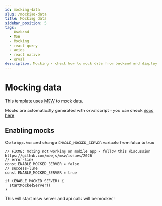 ```yaml
---
id: mocking-data
slug: /mocking-data
title: Mocking data
sidebar_position: 5
tags:
  - Backend
  - MSW
  - Mocking
  - react-query
  - axios
  - react native
  - orval
description: Mocking - check how to mock data from backend and display it for users
---
```


# Mocking data

This template uses [MSW](https://mswjs.io/docs) to mock data.

Mocks are automatically generated with orval script - you can check [docs here](/api-connection)

## Enabling mocks

Go to `App.tsx` and change `ENABLE_MOCKED_SERVER` variable from false to true

```tsx title="/App.tsx"
// FIXME: moking not working on mobile app - follow this discussion https://github.com/mswjs/msw/issues/2026
// error-line
const ENABLE_MOCKED_SERVER = false
// success-line
const ENABLE_MOCKED_SERVER = true

if (ENABLE_MOCKED_SERVER) {
  startMockedServer()
}
```

This will start msw server and api calls will be mocked!
